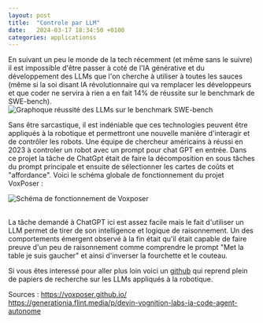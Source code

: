 ```yaml
---
layout: post
title:  "Controle par LLM"
date:   2024-03-17 18:34:50 +0100
categories: applicationss
---
```

<link rel="stylesheet" href="https://picorba.github.io/Rapport-veille-technologique/assets/css/theme_dark.css">
<div class="texte">
En suivant un peu le monde de la tech récemment (et même sans le suivre) il est impossible d'être passer à coté de l'IA générative et du développement des LLMs que l'on cherche à utiliser à toutes les sauces (même si la soi disant IA révolutionnaire qui va remplacer les développeurs et que coder ne servira à rien a en fait 14% de réussite sur le benchmark de SWE-bench). <br>
 <img src="https://picorba.github.io/Rapport-veille-technologique/assets/images/mensonge.png" alt="Graphoque réussité des LLMs sur le benchmark SWE-bench"><br>


Sans être sarcastique, il est indéniable que ces technologies peuvent être appliqués à la robotique et permettront une nouvelle manière d'interagir et de contrôler les robots. Une équipe de chercheur américains à réussi en 2023 à controler un robot avec un prompt pour chat GPT en entrée. Dans ce projet la tâche de ChatGpt était de faire la décomposition en sous tâches du prompt principale et ensuite de sélectionner les cartes de coûts et "affordance". Voici le schéma globale de fonctionnement du projet VoxPoser :

 <img src="https://picorba.github.io/Rapport-veille-technologique/assets/images/voxposer.png" alt="Schéma de fonctionnement de Voxposer"><br>

<br>
 La tâche demandé à ChatGPT ici est assez facile mais le fait d'utiliser un LLM permet de tirer de son intelligence et logique de raisonnement. Un des comportements émergent observé à la fin était qu'il était capable de faire preuve d'un peu de raisonnement comme comprendre le prompt "Met la table je suis gaucher" et ainsi d'inverser la fourchette et le couteau. <br>

Si vous êtes interessé pour aller plus loin voici un [github](https://github.com/GT-RIPL/Awesome-LLM-Robotics) qui reprend plein de papiers de recherche sur les LLMs appliqués à la robotique.


Sources : 
https://voxposer.github.io/
https://generationia.flint.media/p/devin-vognition-labs-ia-code-agent-autonome
</div>